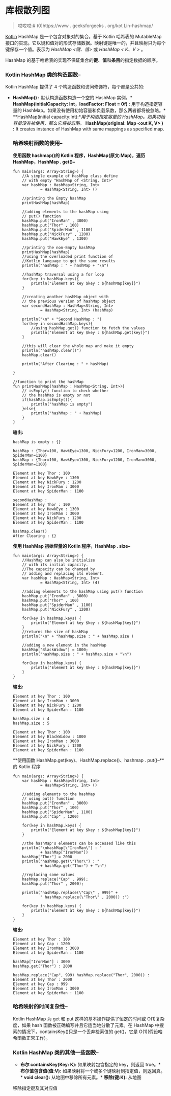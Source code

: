 # 库根散列图

> 哎哎哎:# t0]https://www . geeksforgeeks . org/kot Lin-hashmap/

[Kotlin](https://www.geeksforgeeks.org/introduction-to-kotlin/) HashMap 是一个包含对象对的集合。基于 Kotlin 哈希表的 MutableMap 接口的实现。它以键和值对的形式存储数据。映射键是唯一的，并且映射只为每个键保存一个值。表示为 *HashMap <键、值>* 或 *HashMap < K、V >* 。

HashMap 的基于哈希表的实现不保证集合的**键**、**值**和**条目**的指定数据的顺序。

### Kotlin HashMap 类的构造函数–

Kotlin HashMap 提供了 4 个构造函数和访问修饰符，每个都是公共的:

*   **HashMap() :** 默认构造函数构造一个空的 HashMap 实例。*   **HashMap(initialCapacity: Int，loadFactor: Float = 0f) :** 用于构造指定容量的 HashMap。如果没有使用初始容量和负载系数，那么两者都将被忽略。*   **HashMap(initial capacity:Int):**用于构造指定容量的 HashMap。如果初始容量没有被使用，那么它将被忽略。*   **HashMap(original: Map <out K, V> ) :** It creates instance of HashMap with same mappings as specified map.

    ### 哈希映射函数的使用–

    **使用函数 hashmap()的 Kotlin 程序，HashMap(原文:Map)，遍历 HashMap，HashMap . get()–**

    ```
    fun main(args: Array<String>) {
        //A simple example of HashMap class define
        // with empty "HashMap of <String, Int>"
        var hashMap : HashMap<String, Int>
                = HashMap<String, Int> ()

        //printing the Empty hashMap
        printHashMap(hashMap)

        //adding elements to the hashMap using
        // put() function
        hashMap.put("IronMan" , 3000)
        hashMap.put("Thor" , 100)
        hashMap.put("SpiderMan" , 1100)
        hashMap.put("NickFury" , 1200)
        hashMap.put("HawkEye" , 1300)

        //printing the non-Empty hashMap
        printHashMap(hashMap)
        //using the overloaded print function of
        //Kotlin language to get the same results
        println("hashMap : " + hashMap + "\n")

        //hashMap traversal using a for loop
        for(key in hashMap.keys){
            println("Element at key $key : ${hashMap[key]}")
        }

        //creating another hashMap object with
        // the previous version of hashMap object
        var secondHashMap : HashMap<String, Int>
                = HashMap<String, Int> (hashMap)

        println("\n" + "Second HashMap : ")
        for(key in secondHashMap.keys){
            //using hashMap.get() function to fetch the values
            println("Element at key $key : ${hashMap.get(key)}")
        }

        //this will clear the whole map and make it empty
        println("hashMap.clear()")
        hashMap.clear()

        println("After Clearing : " + hashMap)

    }

    //function to print the hashMap
    fun printHashMap(hashMap : HashMap<String, Int>){
        // isEmpty() function to check whether
        // the hashMap is empty or not
        if(hashMap.isEmpty()){
            println("hashMap is empty")
        }else{
            println("hashMap : " + hashMap)
        }
    }
    ```

    **输出:**

    ```
    hashMap is empty : {}

    hashMap : {Thor=100, HawkEye=1300, NickFury=1200, IronMan=3000, SpiderMan=1100}
    hashMap : {Thor=100, HawkEye=1300, NickFury=1200, IronMan=3000, SpiderMan=1100}

    Element at key Thor : 100
    Element at key HawkEye : 1300
    Element at key NickFury : 1200
    Element at key IronMan : 3000
    Element at key SpiderMan : 1100

    secondHashMap : 
    Element at key Thor : 100
    Element at key HawkEye : 1300
    Element at key IronMan : 3000
    Element at key NickFury : 1200
    Element at key SpiderMan : 1100

    hashMap.clear()
    After Clearing : {}

    ```

    **使用 HashMap 初始容量的 Kotlin 程序，HashMap . size–**

    ```
    fun main(args: Array<String>) {
        //HashMap can also be initialize
        // with its initial capacity.
        //The capacity can be changed by
        // adding and replacing its element.
        var hashMap : HashMap<String, Int>
                = HashMap<String, Int> (4)

        //adding elements to the hashMap using put() function
        hashMap.put("IronMan" , 3000)
        hashMap.put("Thor" , 100)
        hashMap.put("SpiderMan" , 1100)
        hashMap.put("NickFury" , 1200)

        for(key in hashMap.keys) {
            println("Element at key $key : ${hashMap[key]}")
        }
        //returns the size of hashMap
        println("\n" + "hashMap.size : " + hashMap.size )

        //adding a new element in the hashMap
        hashMap["BlackWidow"] = 1000;
        println("hashMap.size : " + hashMap.size + "\n")

        for(key in hashMap.keys) {
            println("Element at key $key : ${hashMap[key]}")
        }
    }
    ```

    **输出:**

    ```
    Element at key Thor : 100
    Element at key IronMan : 3000
    Element at key NickFury : 1200
    Element at key SpiderMan : 1100

    hashMap.size : 4
    hashMap.size : 5

    Element at key Thor : 100
    Element at key BlackWidow : 1000
    Element at key IronMan : 3000
    Element at key NickFury : 1200
    Element at key SpiderMan : 1100

    ```

    **使用函数 HashMap.get(key)、HashMap.replace()、hashmap . put()–**的 Kotlin 程序

    ```
    fun main(args: Array<String>) {
        var hashMap : HashMap<String, Int> 
                = HashMap<String, Int> ()

        //adding elements to the hashMap 
        // using put() function
        hashMap.put("IronMan" , 3000)
        hashMap.put("Thor" , 100)
        hashMap.put("SpiderMan" , 1100)
        hashMap.put("Cap" , 1200)

        for(key in hashMap.keys) {
            println("Element at key $key : ${hashMap[key]}")
        }

        //the hashMap's elements can be accessed like this
        println("\nhashMap[\"IronMan\"] : "
                + hashMap["IronMan"])
        hashMap["Thor"] = 2000
        println("hashMap.get(\"Thor\") : " 
                + hashMap.get("Thor") + "\n")

        //replacing some values
        hashMap.replace("Cap" , 999);
        hashMap.put("Thor" , 2000);

        println("hashMap.replace(\"Cap\" , 999)" +
                " hashMap.replace(\"Thor\" , 2000)) :")

        for(key in hashMap.keys) {
            println("Element at key $key : ${hashMap[key]}")
        }
    }
    ```

    **输出:**

    ```
    Element at key Thor : 100
    Element at key Cap : 1200
    Element at key IronMan : 3000
    Element at key SpiderMan : 1100

    hashMap["IronMan"] : 3000
    hashMap.get("Thor") : 2000

    hashMap.replace("Cap", 999) hashMap.replace("Thor", 2000)) :
    Element at key Thor : 2000
    Element at key Cap : 999
    Element at key IronMan : 3000
    Element at key SpiderMan : 1100

    ```

    ### 哈希映射的时间复杂性–

    Kotlin HashMap 为 get 和 put 这样的基本操作提供了恒定的时间或 O(1)复杂度，如果 hash 函数被正确编写并且它适当地分散了元素。在 HashMap 中搜索的情况下，containsKey()只是一个丢弃检索值的 get()，它是 O(1)(假设哈希函数正常工作)。

    ### Kotlin HashMap 类的其他一些函数–

    *   **布尔 containsKey(Key: K):** 如果映射包含指定的 key，则返回 true。*   **布尔值包含值(值:V):** 如果映射将一个或多个键映射到指定值，则返回真。*   **void clear():** 从地图中移除所有元素。*   **移除(键:K):** 从地图

    移除指定键及其对应值